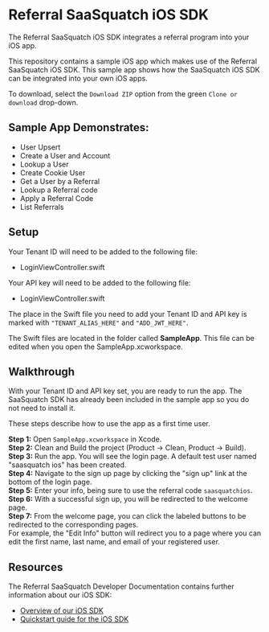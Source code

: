 Referral SaaSquatch iOS SDK
==========================================
The Referral SaaSquatch iOS SDK integrates a referral program into your iOS app.

This repository contains a sample iOS app which makes use of the Referral SaaSquatch iOS SDK. This sample app shows how the SaaSquatch iOS SDK can be integrated into your own iOS apps.      

To download, select the `Download ZIP` option from the green `Clone or download` drop-down.


Sample App Demonstrates:
--------------------------
* User Upsert
* Create a User and Account
* Lookup a User
* Create Cookie User
* Get a User by a Referral
* Lookup a Referral code
* Apply a Referral Code
* List Referrals

Setup
-----
Your Tenant ID will need to be added to the following file:
* LoginViewController.swift

Your API key will need to be added to the following file:
* LoginViewController.swift

The place in the Swift file you need to add your Tenant ID and API key is marked with `"TENANT_ALIAS_HERE"` and `"ADD_JWT_HERE"`.  

The Swift files are located in the folder called **SampleApp**. This file can be edited when you open the SampleApp.xcworkspace.

Walkthrough
-----------
With your Tenant ID and API key set, you are ready to run the app. The SaaSquatch SDK has already been included in the sample app so you do not need to install it.


These steps describe how to use the app as a first time user.

**Step 1:** Open `SampleApp.xcworkspace` in Xcode.  
**Step 2:** Clean and Build the project (Product -> Clean, Product -> Build).   
**Step 3:** Run the app. You will see the login page. A default test user named "saasquatch ios" has been created.  
**Step 4:** Navigate to the sign up page by clicking the "sign up" link at the bottom of the login page.  
**Step 5:** Enter your info, being sure to use the referral code `saasquatchios`.  
**Step 6:** With a successful sign up, you will be redirected to the welcome page.  
**Step 7:** From the welcome page, you can click the labeled buttons to be redirected to the corresponding pages.   
For example, the "Edit Info" button will redirect you to a page where you can edit the first name, last name, and email of your registered user.         

Resources
---------

The Referral SaaSquatch Developer Documentation contains further information about our iOS SDK:

* [Overview of our iOS SDK](https://docs.referralsaasquatch.com/mobile/ios/)
* [Quickstart guide for the iOS SDK](https://docs.referralsaasquatch.com/mobile/ios/quickstart/)
